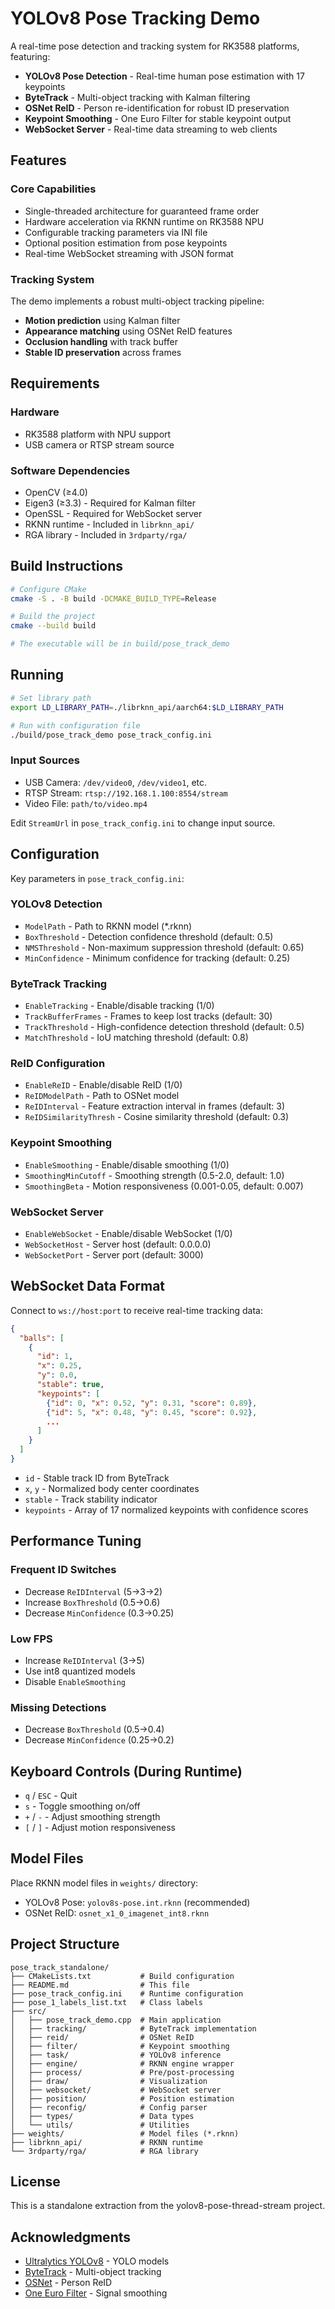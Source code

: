 # YOLOv8 Pose Tracking Demo

A real-time pose detection and tracking system for RK3588 platforms, featuring:

- **YOLOv8 Pose Detection** - Real-time human pose estimation with 17 keypoints
- **ByteTrack** - Multi-object tracking with Kalman filtering
- **OSNet ReID** - Person re-identification for robust ID preservation
- **Keypoint Smoothing** - One Euro Filter for stable keypoint output
- **WebSocket Server** - Real-time data streaming to web clients

## Features

### Core Capabilities
- Single-threaded architecture for guaranteed frame order
- Hardware acceleration via RKNN runtime on RK3588 NPU
- Configurable tracking parameters via INI file
- Optional position estimation from pose keypoints
- Real-time WebSocket streaming with JSON format

### Tracking System
The demo implements a robust multi-object tracking pipeline:
- **Motion prediction** using Kalman filter
- **Appearance matching** using OSNet ReID features
- **Occlusion handling** with track buffer
- **Stable ID preservation** across frames

## Requirements

### Hardware
- RK3588 platform with NPU support
- USB camera or RTSP stream source

### Software Dependencies
- OpenCV (≥4.0)
- Eigen3 (≥3.3) - Required for Kalman filter
- OpenSSL - Required for WebSocket server
- RKNN runtime - Included in `librknn_api/`
- RGA library - Included in `3rdparty/rga/`

## Build Instructions

```bash
# Configure CMake
cmake -S . -B build -DCMAKE_BUILD_TYPE=Release

# Build the project
cmake --build build

# The executable will be in build/pose_track_demo
```

## Running

```bash
# Set library path
export LD_LIBRARY_PATH=./librknn_api/aarch64:$LD_LIBRARY_PATH

# Run with configuration file
./build/pose_track_demo pose_track_config.ini
```

### Input Sources
- USB Camera: `/dev/video0`, `/dev/video1`, etc.
- RTSP Stream: `rtsp://192.168.1.100:8554/stream`
- Video File: `path/to/video.mp4`

Edit `StreamUrl` in `pose_track_config.ini` to change input source.

## Configuration

Key parameters in `pose_track_config.ini`:

### YOLOv8 Detection
- `ModelPath` - Path to RKNN model (*.rknn)
- `BoxThreshold` - Detection confidence threshold (default: 0.5)
- `NMSThreshold` - Non-maximum suppression threshold (default: 0.65)
- `MinConfidence` - Minimum confidence for tracking (default: 0.25)

### ByteTrack Tracking
- `EnableTracking` - Enable/disable tracking (1/0)
- `TrackBufferFrames` - Frames to keep lost tracks (default: 30)
- `TrackThreshold` - High-confidence detection threshold (default: 0.5)
- `MatchThreshold` - IoU matching threshold (default: 0.8)

### ReID Configuration
- `EnableReID` - Enable/disable ReID (1/0)
- `ReIDModelPath` - Path to OSNet model
- `ReIDInterval` - Feature extraction interval in frames (default: 3)
- `ReIDSimilarityThresh` - Cosine similarity threshold (default: 0.3)

### Keypoint Smoothing
- `EnableSmoothing` - Enable/disable smoothing (1/0)
- `SmoothingMinCutoff` - Smoothing strength (0.5-2.0, default: 1.0)
- `SmoothingBeta` - Motion responsiveness (0.001-0.05, default: 0.007)

### WebSocket Server
- `EnableWebSocket` - Enable/disable WebSocket (1/0)
- `WebSocketHost` - Server host (default: 0.0.0.0)
- `WebSocketPort` - Server port (default: 3000)

## WebSocket Data Format

Connect to `ws://host:port` to receive real-time tracking data:

```json
{
  "balls": [
    {
      "id": 1,
      "x": 0.25,
      "y": 0.0,
      "stable": true,
      "keypoints": [
        {"id": 0, "x": 0.52, "y": 0.31, "score": 0.89},
        {"id": 5, "x": 0.48, "y": 0.45, "score": 0.92},
        ...
      ]
    }
  ]
}
```

- `id` - Stable track ID from ByteTrack
- `x`, `y` - Normalized body center coordinates
- `stable` - Track stability indicator
- `keypoints` - Array of 17 normalized keypoints with confidence scores

## Performance Tuning

### Frequent ID Switches
- Decrease `ReIDInterval` (5→3→2)
- Increase `BoxThreshold` (0.5→0.6)
- Decrease `MinConfidence` (0.3→0.25)

### Low FPS
- Increase `ReIDInterval` (3→5)
- Use int8 quantized models
- Disable `EnableSmoothing`

### Missing Detections
- Decrease `BoxThreshold` (0.5→0.4)
- Decrease `MinConfidence` (0.25→0.2)

## Keyboard Controls (During Runtime)

- `q` / `ESC` - Quit
- `s` - Toggle smoothing on/off
- `+` / `-` - Adjust smoothing strength
- `[` / `]` - Adjust motion responsiveness

## Model Files

Place RKNN model files in `weights/` directory:
- YOLOv8 Pose: `yolov8s-pose.int.rknn` (recommended)
- OSNet ReID: `osnet_x1_0_imagenet_int8.rknn`

## Project Structure

```
pose_track_standalone/
├── CMakeLists.txt           # Build configuration
├── README.md                # This file
├── pose_track_config.ini    # Runtime configuration
├── pose_1_labels_list.txt   # Class labels
├── src/
│   ├── pose_track_demo.cpp  # Main application
│   ├── tracking/            # ByteTrack implementation
│   ├── reid/                # OSNet ReID
│   ├── filter/              # Keypoint smoothing
│   ├── task/                # YOLOv8 inference
│   ├── engine/              # RKNN engine wrapper
│   ├── process/             # Pre/post-processing
│   ├── draw/                # Visualization
│   ├── websocket/           # WebSocket server
│   ├── position/            # Position estimation
│   ├── reconfig/            # Config parser
│   ├── types/               # Data types
│   └── utils/               # Utilities
├── weights/                 # Model files (*.rknn)
├── librknn_api/             # RKNN runtime
└── 3rdparty/rga/            # RGA library

```

## License

This is a standalone extraction from the yolov8-pose-thread-stream project.

## Acknowledgments

- [Ultralytics YOLOv8](https://github.com/ultralytics/ultralytics) - YOLO models
- [ByteTrack](https://github.com/ifzhang/ByteTrack) - Multi-object tracking
- [OSNet](https://github.com/KaiyangZhou/deep-person-reid) - Person ReID
- [One Euro Filter](https://gery.casiez.net/1euro/) - Signal smoothing
